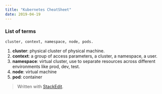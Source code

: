 ```yaml
---
title: "Kubernetes CheatSheet"
date: 2019-04-19
---
```


###  List of terms
	cluster, context, namespace, node, pods.
1. **cluster**: physical cluster of physical machine.
2. **context**: a group of access parameters,  a cluster, a namespace, a user.
3. **namespace**: virtual cluster, use to separate resources across different environments like prod, dev, test.
4. **node**: virtual machine
5. **pod**: container

> Written with [StackEdit](https://stackedit.io/).
<!--stackedit_data:
eyJoaXN0b3J5IjpbMTM2MDU3Mjc2MCwxNjY1MTU0NzgyLC0yMj
ExMjkyNTQsLTIyNTA0NjQzOSw4Mjc4NTM4NTZdfQ==
-->